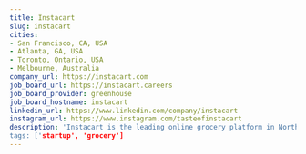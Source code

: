 ```yaml
---
title: Instacart
slug: instacart
cities:
- San Francisco, CA, USA
- Atlanta, GA, USA
- Toronto, Ontario, USA
- Melbourne, Australia
company_url: https://instacart.com
job_board_url: https://instacart.careers
job_board_provider: greenhouse
job_board_hostname: instacart
linkedin_url: https://www.linkedin.com/company/instacart
instagram_url: https://www.instagram.com/tasteofinstacart
description: 'Instacart is the leading online grocery platform in North America.;
tags: ['startup', 'grocery']
---
```


